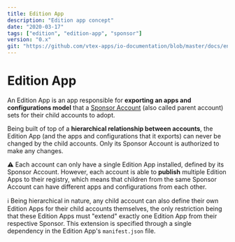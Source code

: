 ```yaml
---
title: Edition App
description: "Edition app concept"
date: "2020-03-17"
tags: ["edition", "edition-app", "sponsor"]
version: "0.x"
git: "https://github.com/vtex-apps/io-documentation/blob/master/docs/en/Recipes/store/creating-a-production-workspace.md"
---
```


#  Edition App

An Edition App is an app responsible for **exporting an apps and configurations model** that a [Sponsor Account](https://github.com/vtex/io-platform-documentation/blob/master/docs/concepts/sponsor-account.md) (also called parent account) sets for their child accounts to adopt.

Being built of top of a **hierarchical relationship between accounts**, the Edition App (and the apps and configurations that it exports) can never be changed by the child accounts. Only its Sponsor Account is authorized to make any changes.

:warning: Each account can only have a single Edition App installed, defined by its Sponsor Account. However, each account is able to **publish** multiple Edition Apps to their registry, which means that children from the same Sponsor Account can have different apps and configurations from each other.

:information_source: Being hierarchical in nature, any child account can also define their own Edition Apps for their child accounts themselves, the only restriction being that these Edition Apps must "extend" exactly one Edition App from their respective Sponsor. This extension is specified through a single dependency in the Edition App's `manifest.json` file.
